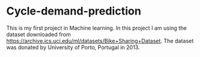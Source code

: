 # Cycle-demand-prediction
This is my first project in Machine learning. In this project I am using the dataset downloaded from https://archive.ics.uci.edu/ml/datasets/Bike+Sharing+Dataset. The dataset was donated by University of Porto, Portugal in 2013. 
